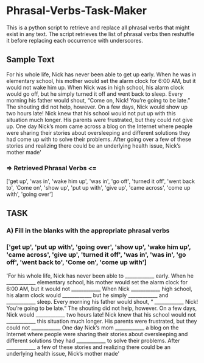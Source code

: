 # Phrasal-Verbs-Task-Maker
This is a python script to retrieve and replace all phrasal verbs that might exist in any text. The script retrieves the list of phrasal verbs then reshuffle it before replacing each occurrence with underscores.    

## Sample Text 

For his whole life, Nick has never been able to get up early. When he was in elementary school, his mother would set the alarm clock for 6:00 AM, but it would not wake him up. When Nick was in high school, his alarm clock would go off, but he simply turned it off and went back to sleep. Every morning his father would shout, “Come on, Nick! You’re going to be late.” The shouting did not help, however. On a few days, Nick would show up two hours late! Nick knew that his school would not put up with this situation much longer. His parents were frustrated, but they could not give up. One day Nick’s mom came across a blog on the Internet where people were sharing their stories about oversleeping and different solutions they had come up with to solve their problems. After going over a few of these stories and realizing there could be an underlying health issue, Nick’s mother made'


### => Retrieved Phrasal Verbs <=

['get up', 'was in', 'wake him up', 'was in', 'go off', 'turned it off', 'went back to', 'Come on', 'show up', 'put up with', 'give up', 'came across', 'come up with', 'going over']


## TASK 

### A) Fill in the blanks with the appropriate phrasal verbs

### ['get up', 'put up with', 'going over', 'show up', 'wake him up', 'came across', 'give up', 'turned it off', 'was in', 'was in', 'go off', 'went back to', 'Come on', 'come up with']

'For his whole life, Nick has never been able to  ____________ early. When he  ____________ elementary school, his mother would set the alarm clock for 6:00 AM, but it would not  ____________  When Nick  ____________ high school, his alarm clock would  ____________  but he simply  ____________ and  ____________ sleep. Every morning his father would shout, “ ____________  Nick! You’re going to be late.” The shouting did not help, however. On a few days, Nick would  ____________ two hours late! Nick knew that his school would not  ____________ this situation much longer. His parents were frustrated, but they could not  ____________  One day Nick’s mom  ____________ a blog on the Internet where people were sharing their stories about oversleeping and different solutions they had  ____________ to solve their problems. After  ____________ a few of these stories and realizing there could be an underlying health issue, Nick’s mother made'
